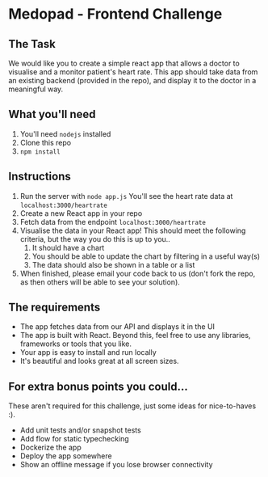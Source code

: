 
# Medopad - Frontend Challenge

## The Task

We would like you to create a simple react app that allows a doctor to visualise and a monitor patient's heart rate. This app should take data from an existing backend (provided in the repo), and display it to the doctor in a meaningful way.

## What you'll need

1. You'll need `nodejs` installed
2. Clone this repo
3. `npm install`

## Instructions

1.  Run the server with `node app.js` You'll see the heart rate data at `localhost:3000/heartrate`
2. Create a new React app in your repo
3. Fetch data from the endpoint `localhost:3000/heartrate`
4.  Visualise the data in your React app! This should meet the following criteria, but the way you do this is up to you..
    1.  It should have a chart
    2. You should be able to update the chart by filtering in a useful way(s)
    3.  The data should also be shown in a table or a list
5. When finished, please email your code back to us (don't fork the repo, as then others will be able to see your solution). 

## The requirements

-   The app fetches data from our API and displays it in the UI
-   The app is built with React. Beyond this, feel free to use any libraries, frameworks or tools that you like.
-   Your app is easy to install and run locally
-   It's beautiful and looks great at all screen sizes. 

## For extra bonus points you could...

These aren't required for this challenge, just some ideas for nice-to-haves :).

-   Add unit tests and/or snapshot tests
-   Add flow for static typechecking
-   Dockerize the app
-   Deploy the app somewhere
-   Show an offline message if you lose browser connectivity
